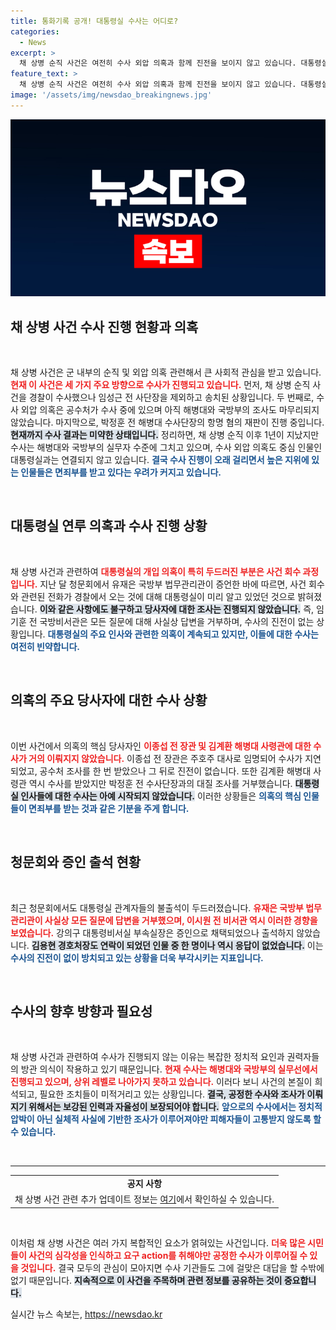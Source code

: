 ```yaml
---
title: 통화기록 공개! 대통령실 수사는 어디로?
categories:
  - News
excerpt: >
  채 상병 순직 사건은 여전히 수사 외압 의혹과 함께 진전을 보이지 않고 있습니다. 대통령실 관련 인사들은 증언을 거부하며 수사는 실무자들에 국한되고, 핵심 인물들은 여전히 궁지에 몰려있습니다. 진실은 언제 밝혀질까요?
feature_text: >
  채 상병 순직 사건은 여전히 수사 외압 의혹과 함께 진전을 보이지 않고 있습니다. 대통령실 관련 인사들은 증언을 거부하며 수사는 실무자들에 국한되고, 핵심 인물들은 여전히 궁지에 몰려있습니다. 진실은 언제 밝혀질까요?
image: '/assets/img/newsdao_breakingnews.jpg'
---
```


<p><img src="/assets/img/newsdao_breakingnews.jpg" alt="ontimetimes 속보" /></p>

<h2 data-ke-size="size26">채 상병 사건 수사 진행 현황과 의혹</h2>

<p data-ke-size="size16">&nbsp;</p>

<p>채 상병 사건은 군 내부의 순직 및 외압 의혹 관련해서 큰 사회적 관심을 받고 있습니다. <b><span style="color: #ee2323;">현재 이 사건은 세 가지 주요 방향으로 수사가 진행되고 있습니다.</span></b> 먼저, 채 상병 순직 사건을 경찰이 수사했으나 임성근 전 사단장을 제외하고 송치된 상황입니다. 두 번째로, 수사 외압 의혹은 공수처가 수사 중에 있으며 아직 해병대와 국방부의 조사도 마무리되지 않았습니다. 마지막으로, 박정훈 전 해병대 수사단장의 항명 혐의 재판이 진행 중입니다. <b><span style="background-color: #21538527;">현재까지 수사 결과는 미약한 상태입니다.</span></b> 정리하면, 채 상병 순직 이후 1년이 지났지만 수사는 해병대와 국방부의 실무자 수준에 그치고 있으며, 수사 외압 의혹도 중심 인물인 대통령실과는 연결되지 않고 있습니다. <b><span style="color: #1a5490;">결국 수사 진행이 오래 걸리면서 높은 지위에 있는 인물들은 면죄부를 받고 있다는 우려가 커지고 있습니다.</span></b></p>

<p data-ke-size="size16">&nbsp;</p>

<h2 data-ke-size="size26">대통령실 연루 의혹과 수사 진행 상황</h2>

<p data-ke-size="size16">&nbsp;</p>

<p>채 상병 사건과 관련하여 <b><span style="color: #ee2323;">대통령실의 개입 의혹이 특히 두드러진 부분은 사건 회수 과정입니다.</span></b> 지난 달 청문회에서 유재은 국방부 법무관리관이 증언한 바에 따르면, 사건 회수와 관련된 전화가 경찰에서 오는 것에 대해 대통령실이 미리 알고 있었던 것으로 밝혀졌습니다. <b><span style="background-color: #21538527;">이와 같은 사항에도 불구하고 당사자에 대한 조사는 진행되지 않았습니다.</span></b> 즉, 임기훈 전 국방비서관은 모든 질문에 대해 사실상 답변을 거부하며, 수사의 진전이 없는 상황입니다. <b><span style="color: #1a5490;">대통령실의 주요 인사와 관련한 의혹이 계속되고 있지만, 이들에 대한 수사는 여전히 빈약합니다.</span></b></p>

<p data-ke-size="size16">&nbsp;</p>

<h2 data-ke-size="size26">의혹의 주요 당사자에 대한 수사 상황</h2>

<p data-ke-size="size16">&nbsp;</p>

<p>이번 사건에서 의혹의 핵심 당사자인 <b><span style="color: #ee2323;">이종섭 전 장관 및 김계환 해병대 사령관에 대한 수사가 거의 이뤄지지 않았습니다.</span></b> 이종섭 전 장관은 주호주 대사로 임명되어 수사가 지연되었고, 공수처 조사를 한 번 받았으나 그 뒤로 진전이 없습니다. 또한 김계환 해병대 사령관 역시 수사를 받았지만 박정훈 전 수사단장과의 대질 조사를 거부했습니다. <b><span style="background-color: #21538527;">대통령실 인사들에 대한 수사는 아예 시작되지 않았습니다.</span></b> 이러한 상황들은 <b><span style="color: #1a5490;">의혹의 핵심 인물들이 면죄부를 받는 것과 같은 기분을 주게 합니다.</span></b></p>

<p data-ke-size="size16">&nbsp;</p>

<h2 data-ke-size="size26">청문회와 증인 출석 현황</h2>

<p data-ke-size="size16">&nbsp;</p>

<p>최근 청문회에서도 대통령실 관계자들의 불출석이 두드러졌습니다. <b><span style="color: #ee2323;">유재은 국방부 법무관리관이 사실상 모든 질문에 답변을 거부했으며, 이시원 전 비서관 역시 이러한 경향을 보였습니다.</span></b> 강의구 대통령비서실 부속실장은 증인으로 채택되었으나 출석하지 않았습니다. <b><span style="background-color: #21538527;">김용현 경호처장도 연락이 되었던 인물 중 한 명이나 역시 응답이 없었습니다.</span></b> 이는 <b><span style="color: #1a5490;">수사의 진전이 없이 방치되고 있는 상황을 더욱 부각시키는 지표입니다.</span></b></p>

<p data-ke-size="size16">&nbsp;</p>

<h2 data-ke-size="size26">수사의 향후 방향과 필요성</h2>

<p data-ke-size="size16">&nbsp;</p>

<p>채 상병 사건과 관련하여 수사가 진행되지 않는 이유는 복잡한 정치적 요인과 권력자들의 방관 의식이 작용하고 있기 때문입니다. <b><span style="color: #ee2323;">현재 수사는 해병대와 국방부의 실무선에서 진행되고 있으며, 상위 레벨로 나아가지 못하고 있습니다.</span></b> 이러다 보니 사건의 본질이 희석되고, 필요한 조치들이 미적거리고 있는 상황입니다. <b><span style="background-color: #21538527;">결국, 공정한 수사와 조사가 이뤄지기 위해서는 보강된 인력과 자율성이 보장되어야 합니다.</span></b> <b><span style="color: #1a5490;">앞으로의 수사에서는 정치적 압박이 아닌 실체적 사실에 기반한 조사가 이루어져야만 피해자들이 고통받지 않도록 할 수 있습니다.</span></b></p>

<p data-ke-size="size16">&nbsp;</p>

<hr>

<table style="border-collapse: collapse; width: 100%;">
<tr>
<td style="text-align: center; height: 17px;"><b>공지 사항</b></td>
</tr>
<tr>
<td style="text-align: left; height: 17px;">채 상병 사건 관련 추가 업데이트 정보는 <a href="https://news.jtbc.co.kr/article/article.aspx?news_id=NB12206374">여기</a>에서 확인하실 수 있습니다.</td>
</tr>
</table>

<p data-ke-size="size16">&nbsp;</p> 

<p>이처럼 채 상병 사건은 여러 가지 복합적인 요소가 얽혀있는 사건입니다. <b><span style="color: #ee2323;">더욱 많은 시민들이 사건의 심각성을 인식하고 요구 action를 취해야만 공정한 수사가 이루어질 수 있을 것입니다.</span></b> 결국 모두의 관심이 모아지면 수사 기관들도 그에 걸맞은 대답을 할 수밖에 없기 때문입니다. <b><span style="background-color: #21538527;">지속적으로 이 사건을 주목하며 관련 정보를 공유하는 것이 중요합니다.</span></b></p>
실시간 뉴스 속보는, <a href="https://newsdao.kr" rel="dofollow">https://newsdao.kr</a>


